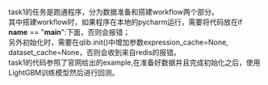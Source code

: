 task1的任务是跑通程序，分为数据准备和搭建workflow两个部分。  
其中搭建workflow时，如果程序在本地的pycharm运行，需要将代码放在if __name__ == "__main__":下面，否则会报错；  
另外初始化时，需要在qlib.init()中增加参数expression_cache=None, dataset_cache=None，否则会收到来自redis的报错。  
task1的代码参照了官网给出的example,在准备好数据并且完成初始化之后，使用LightGBM训练模型然后进行回测。
